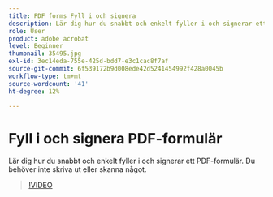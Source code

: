 ```yaml
---
title: PDF forms Fyll i och signera
description: Lär dig hur du snabbt och enkelt fyller i och signerar ett PDF-formulär
role: User
product: adobe acrobat
level: Beginner
thumbnail: 35495.jpg
exl-id: 3ec14eda-755e-425d-bdd7-e3c1cac8f7af
source-git-commit: 6f539172b9d008ede42d5241454992f428a0045b
workflow-type: tm+mt
source-wordcount: '41'
ht-degree: 12%

---
```


# Fyll i och signera PDF-formulär

Lär dig hur du snabbt och enkelt fyller i och signerar ett PDF-formulär. Du behöver inte skriva ut eller skanna något.

>[!VIDEO](https://video.tv.adobe.com/v/35495?hidetitle=true)

